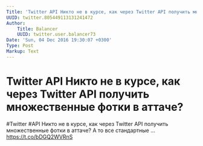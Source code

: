 ```yaml
---
Title: 'Twitter API Никто не в курсе, как через Twitter API получить множественные фотки в аттаче?'
UUID: twitter.805449113131241472
Author:
    Title: Balancer
    UUID: twitter.user.balancer73
Date: 'Sun, 04 Dec 2016 19:30:07 +0300'
Type: Post
Markup: Text
---
```


# Twitter API Никто не в курсе, как через Twitter API получить множественные фотки в аттаче?

#Twitter #API Никто не в курсе, как через Twitter API
получить множественные фотки в аттаче? А то все стандартные
… https://t.co/bDGQ2WVRnS